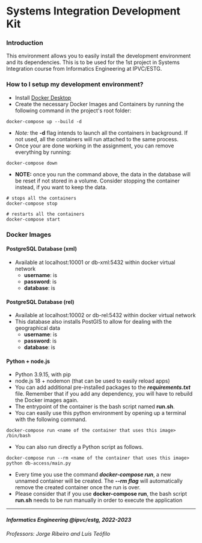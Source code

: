 # Systems Integration Development Kit

### Introduction

This environment allows you to easily install the development environment and its dependencies.
This is to be used for the 1st project in Systems Integration course from Informatics Engineering at IPVC/ESTG.

### How to I setup my development environment?

- Install [Docker Desktop](https://www.docker.com/products/docker-desktop/)
- Create the necessary Docker Images and Containers by running the following command in the project's root folder:

```
docker-compose up --build -d
```

- _Note:_ the **-d** flag intends to launch all the containers in background. If not used, all the containers will run attached to the same process.
- Once your are done working in the assignment, you can remove everything by running:

```
docker-compose down
```

- **NOTE:** once you run the command above, the data in the database will be reset if not stored in a volume. Consider stopping the container instead, if you want to keep the data.

```
# stops all the containers
docker-compose stop

# restarts all the containers
docker-compose start
```

### Docker Images

#### PostgreSQL Database (xml)

- Available at localhost:10001 or db-xml:5432 within docker virtual network
  - **username**: is
  - **password**: is
  - **database**: is

#### PostgreSQL Database (rel)

- Available at localhost:10002 or db-rel:5432 within docker virtual network
- This database also installs PostGIS to allow for dealing with the geographical data
  - **username**: is
  - **password**: is
  - **database**: is

#### Python + node.js

- Python 3.9.15, with pip
- node.js 18 + nodemon (that can be used to easily reload apps)
- You can add additional pre-installed packages to the **_requirements.txt_** file. Remember that if you add any dependency, you will have to rebuild the Docker images again.
- The entrypoint of the container is the bash script named **run.sh**.
- You can easily use this python environment by opening up a terminal with the following command.

```
docker-compose run <name of the container that uses this image> /bin/bash
```

- You can also run directly a Python script as follows.

```
docker-compose run --rm <name of the container that uses this image> python db-access/main.py
```

- Every time you use the command **_docker-compose run_**, a new unnamed container will be created. The **_--rm flag_** will automatically remove the created container once the run is over.
- Please consider that if you use **docker-compose run**, the bash script **run.sh** needs to be run manually in order to execute the application

---

#### _Informatics Engineering @ipvc/estg, 2022-2023_

###### _Professors: Jorge Ribeiro and Luís Teófilo_

